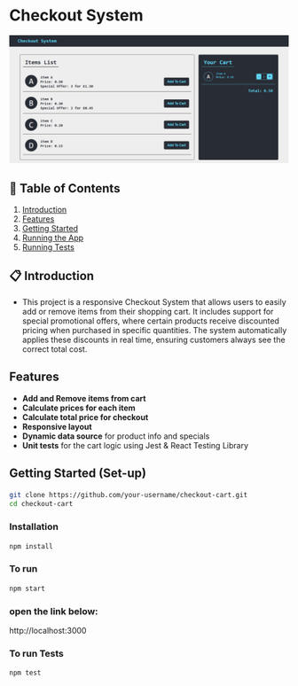 # Checkout System
![Checkout Page Banner](src/assets/checkout.png)

## 📑 Table of Contents
1. [Introduction](#-project-description)
2. [Features](#-features)
3. [Getting Started](#-getting-started)
4. [Running the App](#-running-the-app)
5. [Running Tests](#-running-tests)


   
## 📋 Introduction

- This project is a responsive Checkout System that allows users to easily add or remove items from their shopping cart.
It includes support for special promotional offers, where certain products receive discounted pricing when purchased in specific quantities. The system automatically applies these discounts in real time, ensuring customers always see the correct total cost.

## Features

- **Add and Remove items from cart**
- **Calculate prices for each item**
- **Calculate total price for checkout**
- **Responsive layout**
- **Dynamic data source** for product info and specials
- **Unit tests** for the cart logic using Jest & React Testing Library


## Getting Started (Set-up)

```bash
git clone https://github.com/your-username/checkout-cart.git
cd checkout-cart
```
### Installation
```bash
npm install
```
### To run
```bash
npm start
```

### open the link below:
http://localhost:3000

### To run Tests
```bash
npm test
```








